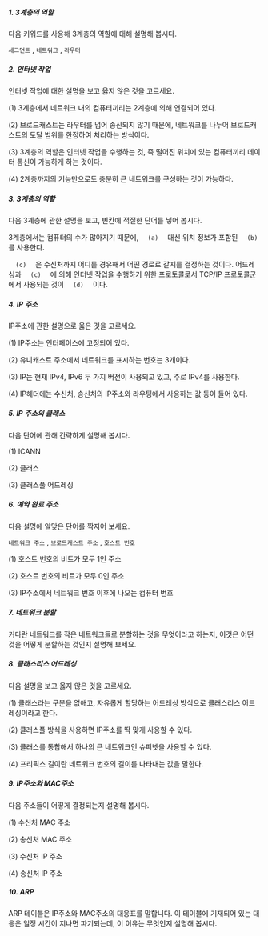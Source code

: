 ##### 1. 3계층의 역할

다음 키워드를 사용해 3계층의 역할에 대해 설명해 봅시다.

`세그먼트` , `네트워크` , `라우터`

##### 2. 인터넷 작업

인터넷 작업에 대한 설명을 보고 옳지 않은 것을 고르세요.

(1) 3계층에서 네트워크 내의 컴퓨터끼리는 2계층에 의해 연결되어 있다.

(2) 브로드캐스트는 라우터를 넘어 송신되지 않기 때문에, 네트워크를 나누어 브로드캐스트의 도달 범위를 한정하여 처리하는 방식이다.

(3) 3계층의 역할은 인터넷 작업을 수행하는 것, 즉 떨어진 위치에 있는 컴퓨터끼리 데이터 통신이 가능하게 하는 것이다.

(4) 2계층까지의 기능만으로도 충분히 큰 네트워크를 구성하는 것이 가능하다.

##### 3. 3계층의 역할

다음 3계층에 관한 설명을 보고, 빈칸에 적절한 단어를 넣어 봅시다.

3계층에서는 컴퓨터의 수가 많아지기 때문에, `   (a)   ` 대신 위치 정보가 포함된 `   (b)   ` 를 사용한다.

`   (c)   ` 은 수신처까지 어디를 경유해서 어떤 경로로 갈지를 결정하는 것이다. 어드레싱과 `   (c)   ` 에 의해 인터넷 작업을 수행하기 위한 프로토콜로서 TCP/IP 프로토콜군에서 사용되는 것이 `   (d)   ` 이다.

##### 4. IP 주소

IP주소에 관한 설명으로 옳은 것을 고르세요.

(1) IP주소는 인터페이스에 고정되어 있다.

(2) 유니캐스트 주소에서 네트워크를 표시하는 번호는 3개이다.

(3) IP는 현재 IPv4, IPv6 두 가지 버전이 사용되고 있고, 주로 IPv4를 사용한다.

(4) IP헤더에는 수신처, 송신처의 IP주소와 라우팅에서 사용하는 값 등이 들어 있다.

##### 5. IP 주소의 클래스

다음 단어에 관해 간략하게 설명해 봅시다.

(1) ICANN

(2) 클래스

(3) 클래스풀 어드레싱

##### 6. 예약 완료 주소

다음 설명에 알맞은 단어를 짝지어 보세요.

`네트워크 주소` , `브로드캐스트 주소` , `호스트 번호`

(1) 호스트 번호의 비트가 모두 1인 주소

(2) 호스트 번호의 비트가 모두 0인 주소

(3) IP주소에서 네트워크 번호 이후에 나오는 컴퓨터 번호

##### 7. 네트워크 분할

커다란 네트워크를 작은 네트워크들로 분할하는 것을 무엇이라고 하는지, 이것은 어떤 것을 어떻게 분할하는 것인지 설명해 보세요.

##### 8. 클래스리스 어드레싱

다음 설명을 보고 옳지 않은 것을 고르세요.

(1) 클래스라는 구분을 없애고, 자유롭게 할당하는 어드레싱 방식으로 클래스리스 어드레싱이라고 한다.

(2) 클래스풀 방식을 사용하면 IP주소를 딱 맞게 사용할 수 있다.

(3) 클래스를 통합해서 하나의 큰 네트워크인 슈퍼넷을 사용할 수 있다.

(4) 프리픽스 길이란 네트워크 번호의 길이를 나타내는 값을 말한다.

##### 9. IP주소와 MAC주소

다음 주소들이 어떻게 결정되는지 설명해 봅시다.

(1) 수신처 MAC 주소

(2) 송신처 MAC 주소

(3) 수신처 IP 주소

(4) 송신처 IP 주소

##### 10. ARP

ARP 테이블은 IP주소와 MAC주소의 대응표를 말합니다. 이 테이블에 기재되어 있는 대응은 일정 시간이 지나면 파기되는데, 이 이유는 무엇인지 설명해 봅시다.
